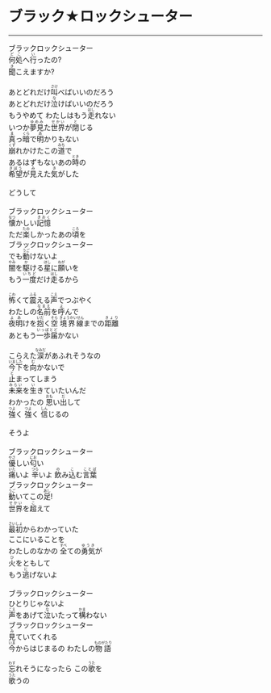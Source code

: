 # ブラック★ロックシューター
---
<lyric>
ブラックロックシューター<br/>&#13;
<ruby>何処<rt>どこ</rt></ruby>へ<ruby>行<rt>い</rt></ruby>ったの?<br/>&#13;
<ruby>聞<rt>き</rt></ruby>こえますか?<br/>&#13;
<br/>&#13;
あとどれだけ<ruby>叫<rt>さけ</rt></ruby>べばいいのだろう<br/>&#13;
あとどれだけ<ruby>泣<rt>な</rt></ruby>けばいいのだろう<br/>&#13;
もうやめて わたしはもう<ruby>走<rt>はし</rt></ruby>れない<br/>&#13;
いつか<ruby>夢見<rt>ゆめみ</rt></ruby>た<ruby>世界<rt>せかい</rt></ruby>が<ruby>閉<rt>と</rt></ruby>じる<br/>&#13;
<ruby>真<rt>ま</rt></ruby>っ<ruby>暗<rt>くら</rt></ruby>で<ruby>明<rt>あ</rt></ruby>かりもない<br/>&#13;
<ruby>崩<rt>くず</rt></ruby>れかけたこの<ruby>道<rt>みち</rt></ruby>で<br/>&#13;
あるはずもないあの<ruby>時<rt>とき</rt></ruby>の<br/>&#13;
<ruby>希望<rt>きぼう</rt></ruby>が<ruby>見<rt>み</rt></ruby>えた<ruby>気<rt>き</rt></ruby>がした<br/>&#13;
<br/>&#13;
どうして<br/>&#13;
<br/>&#13;
ブラックロックシューター<br/>&#13;
<ruby>懐<rt>なつ</rt></ruby>かしい<ruby>記憶<rt>きおく</rt></ruby><br/>&#13;
ただ<ruby>楽<rt>たの</rt></ruby>しかったあの<ruby>頃<rt>ころ</rt></ruby>を<br/>&#13;
ブラックロックシューター<br/>&#13;
でも<ruby>動<rt>うご</rt></ruby>けないよ<br/>&#13;
<ruby>闇<rt>やみ</rt></ruby>を<ruby>駆<rt>か</rt></ruby>ける<ruby>星<rt>ほし</rt></ruby>に<ruby>願<rt>ねが</rt></ruby>いを<br/>&#13;
もう<ruby>一度<rt>いちど</rt></ruby>だけ<ruby>走<rt>はし</rt></ruby>るから<br/>&#13;
<br/>&#13;
<ruby>怖<rt>こわ</rt></ruby>くて<ruby>震<rt>ふる</rt></ruby>える<ruby>声<rt>こえ</rt></ruby>でつぶやく<br/>&#13;
わたしの<ruby>名前<rt>なまえ</rt></ruby>を<ruby>呼<rt>よ</rt></ruby>んで<br/>&#13;
<ruby>夜明<rt>よあ</rt></ruby>けを<ruby>抱<rt>いだ</rt></ruby>く<ruby>空<rt>そら</rt></ruby> <ruby>境界線<rt>きょうかいせん</rt></ruby>までの<ruby>距離<rt>きょり</rt></ruby><br/>&#13;
あともう<ruby>一歩届<rt>いっぽとど</rt></ruby>かない<br/>&#13;
<br/>&#13;
こらえた<ruby>涙<rt>なみだ</rt></ruby>があふれそうなの<br/>&#13;
<ruby>今下<rt>いました</rt></ruby>を<ruby>向<rt>む</rt></ruby>かないで<br/>&#13;
<ruby>止<rt>と</rt></ruby>まってしまう<br/>&#13;
<ruby>未来<rt>みらい</rt></ruby>を<ruby>生<rt>い</rt></ruby>きていたいんだ<br/>&#13;
わかったの <ruby>思<rt>おも</rt></ruby>い<ruby>出<rt>だ</rt></ruby>して<br/>&#13;
<ruby>強<rt>つよ</rt></ruby>く <ruby>強<rt>つよ</rt></ruby>く <ruby>信<rt>しん</rt></ruby>じるの<br/>&#13;
<br/>&#13;
そうよ<br/>&#13;
<br/>&#13;
ブラックロックシューター<br/>&#13;
<ruby>優<rt>やさ</rt></ruby>しい<ruby>匂<rt>にお</rt></ruby>い<br/>&#13;
<ruby>痛<rt>いた</rt></ruby>いよ <ruby>辛<rt>つら</rt></ruby>いよ <ruby>飲<rt>の</rt></ruby>み<ruby>込<rt>こ</rt></ruby>む<ruby>言葉<rt>ことば</rt></ruby><br/>&#13;
ブラックロックシューター<br/>&#13;
<ruby>動<rt>うご</rt></ruby>いてこの<ruby>足<rt>あし</rt></ruby>!<br/>&#13;
<ruby>世界<rt>せかい</rt></ruby>を<ruby>超<rt>こ</rt></ruby>えて<br/>&#13;
<br/>&#13;
<ruby>最初<rt>さいしょ</rt></ruby>からわかっていた<br/>&#13;
ここにいることを<br/>&#13;
わたしのなかの <ruby>全<rt>すべ</rt></ruby>ての<ruby>勇気<rt>ゆうき</rt></ruby>が<br/>&#13;
<ruby>火<rt>ひ</rt></ruby>をともして<br/>&#13;
もう<ruby>逃<rt>に</rt></ruby>げないよ<br/>&#13;
<br/>&#13;
ブラックロックシューター<br/>&#13;
ひとりじゃないよ<br/>&#13;
<ruby>声<rt>こえ</rt></ruby>をあげて<ruby>泣<rt>な</rt></ruby>いたって<ruby>構<rt>かま</rt></ruby>わない<br/>&#13;
ブラックロックシューター<br/>&#13;
<ruby>見<rt>み</rt></ruby>ていてくれる<br/>&#13;
<ruby>今<rt>いま</rt></ruby>からはじまるの わたしの<ruby>物語<rt>ものがたり</rt></ruby><br/>&#13;
<br/>&#13;
<ruby>忘<rt>わす</rt></ruby>れそうになったら この<ruby>歌<rt>うた</rt></ruby>を<br/>&#13;
<ruby>歌<rt>うた</rt></ruby>うの<br/>&#13;
</lyric>
